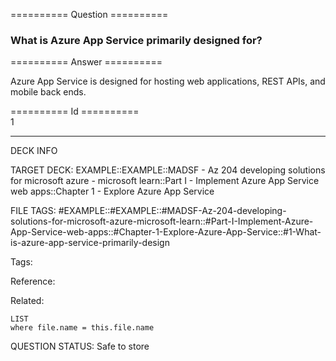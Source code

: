 ========== Question ==========  

### What is Azure App Service primarily designed for?  

========== Answer ==========  

Azure App Service is designed for hosting web applications, REST APIs, and
mobile back ends.

========== Id ==========  
1

---

DECK INFO

TARGET DECK: EXAMPLE::EXAMPLE::MADSF - Az 204 developing solutions for microsoft azure - microsoft learn::Part I - Implement Azure App Service web apps::Chapter 1 - Explore Azure App Service

FILE TAGS: #EXAMPLE::#EXAMPLE::#MADSF-Az-204-developing-solutions-for-microsoft-azure-microsoft-learn::#Part-I-Implement-Azure-App-Service-web-apps::#Chapter-1-Explore-Azure-App-Service::#1-What-is-azure-app-service-primarily-design

Tags:

Reference:

Related:

```dataview
LIST
where file.name = this.file.name
```

QUESTION STATUS: Safe to store
